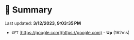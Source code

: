 # 📖 Summary
Last updated: **3/12/2023, 9:03:35 PM**

- `GET` [https://google.com](https://google.com) - **Up** (162ms)
